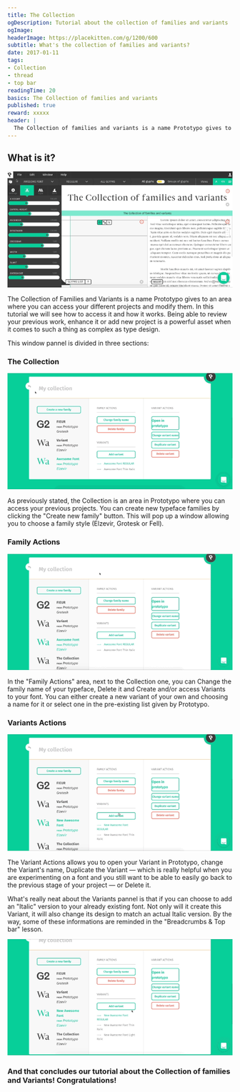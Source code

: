 ```yaml
---
title: The Collection
ogDescription: Tutorial about the collection of families and variants
ogImage:
headerImage: https://placekitten.com/g/1200/600
subtitle: What's the collection of families and variants?
date: 2017-01-11
tags:
- Collection
- thread
- top bar
readingTime: 20
basics: The Collection of families and variants
published: true
reward: xxxxx
header: |
  The Collection of families and variants is a name Prototypo gives to an area where you can access your different projects and modify them. In this tutorial we will see how to access it and how it works.
---
```


## What is it?

![Tutorial illustration](CollectionIntro.gif)

The Collection of Families and Variants is a name Prototypo gives to an area where you can access your different projects and modify them. In this tutorial we will see how to access it and how it works. Being able to review your previous work, enhance it or add new project is a powerful asset when it comes to such a thing as complex as type design.

This window pannel is divided in three sections:

### The Collection

![Creating a new family](TheCollectionName.gif)

As previously stated, the Collection is an area in Prototypo where you can access your previous projects. You can create new typeface families by clicking the "Create new family" button. This will pop up a window allowing you to choose a family style (Elzevir, Grotesk or Fell). 

### Family Actions

![Changing a family name](ChangingFamilyName.gif)

In the "Family Actions" area, next to the Collection one, you can Change the family name of your typeface, Delete it and Create and/or access Variants to your font. You can either create a new variant of your own and choosing a name for it or select one in the pre-existing list given by Prototypo.

### Variants Actions

![Adding a variant](VariantsThin.gif)

The Variant Actions allows you to open your Variant in Prototypo, change the Variant's name, Duplicate the Variant — which is really helpful when you are experimenting on a font and you still want to be able to easily go back to the previous stage of your project — or Delete it.

What's really neat about the Variants pannel is that if you can choose to add an "Italic" version to your already existing font. Not only will it create this Variant, it will also change its design to match an actual Italic version. By the way, some of these informations are reminded in the "Breadcrumbs & Top bar" lesson.

![Switching between variants](VariantsSwitch.gif)

### And that concludes our tutorial about the Collection of families and Variants! Congratulations!